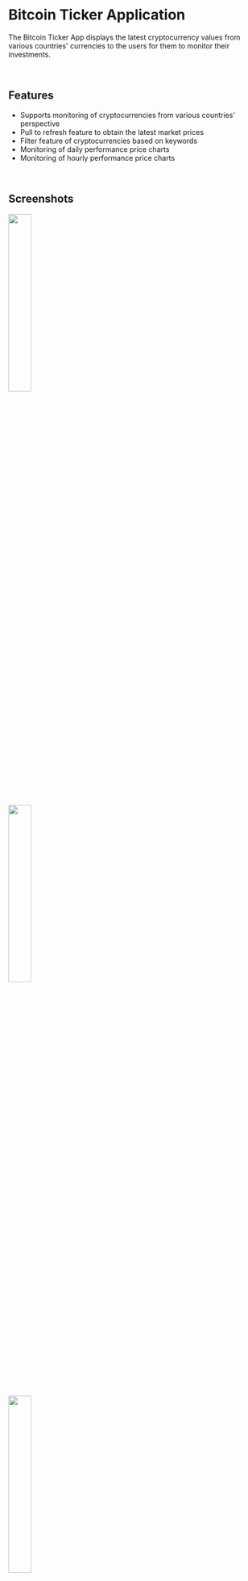 # Bitcoin Ticker Application

The Bitcoin Ticker App displays the latest cryptocurrency values from various countries' currencies to the users for them to monitor their investments. 

<br/>

## Features 
- Supports monitoring of cryptocurrencies from various countries' perspective
- Pull to refresh feature to obtain the latest market prices
- Filter feature of cryptocurrencies based on keywords 
- Monitoring of daily performance price charts
- Monitoring of hourly performance price charts 

<br/>

## Screenshots
<img src="https://user-images.githubusercontent.com/59403437/97067597-92da1700-15f1-11eb-966c-1fdaca9f8218.PNG" width="30%">
<br/>
<img src="https://user-images.githubusercontent.com/59403437/97067603-a6857d80-15f1-11eb-8230-d8df2a4630b9.PNG" width="30%">
<br/>
<img src="https://user-images.githubusercontent.com/59403437/97067605-aeddb880-15f1-11eb-9d8b-59994c8a3c0d.PNG" width="30%">



